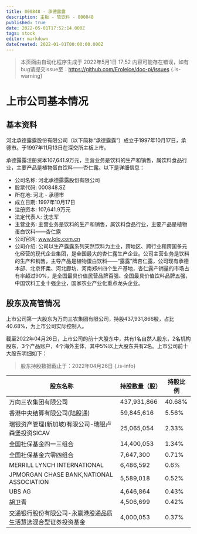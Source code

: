 ```yaml
---
title: 000848 - 承德露露
description: 主板 - 软饮料 - 000848
published: true
date: 2022-05-01T17:52:14.000Z
tags: stock
editor: markdown
dateCreated: 2022-01-01T00:00:00.000Z
---
```


> 本页面由自动化程序生成于 2022年5月1日 17:52
> 内容可能存在错误，如有bug请提交issue至：https://github.com/Eroleice/doc-pi/issues
{.is-warning}

# 上市公司基本情况

## 基本资料

河北承德露露股份有限公司（以下简称“承德露露”）成立于1997年10月17日，承德市。于1997年11月13日在深交所主板上市。

承德露露注册资本107,641.9万元，主营业务是饮料的生产和销售，属饮料食品行业，主要产品是植物蛋白饮料——杏仁露。以下是详细信息：

- 公司名称: 河北承德露露股份有限公司
- 股票代码: 000848.SZ
- 所在地: 河北 - 承德市
- 成立日期: 1997年10月17日
- 注册资本: 107,641.9万元
- 法定代表人: 沈志军
- 主营业务: 主营业务是饮料的生产和销售，属饮料食品行业，主要产品是植物蛋白饮料——杏仁露
- 公司官网: www.lolo.com.cn
- 公司介绍: 公司以生产露露系列天然饮料为主业，跨地区、跨行业和跨国多元化经营的现代企业集团，是全国最大的杏仁露生产企业。公司主营业务是饮料的生产和销售，主导产品是植物蛋白饮料――“露露”牌杏仁露，公司现有承德本部、北京怀柔、河北廊坊、河南郑州四个生产基地，杏仁露产销量的市场占有率超过90%，是全国最具价值民营品牌百强、全国最具价值饮料品牌五强，中国饮料工业十强企业，国家农业产业化重点龙头企业。


## 股东及高管情况

上市公司第一大股东为万向三农集团有限公司，持股437,931,866股，占比40.68%，为上市公司实际控制人。

截至2022年04月26日，上市公司的前十大股东中，共有1名自然人股东，2名机构股东，3个产品账户，4个海外主体，其中5%以上大股东共有2名。上市公司前十大股东明细如下：

> 股东持股数据截止于：2022年04月26日
{.is-info}

| 股东名称 | 持股数量（股） | 持股比例 |
| --- | --- | --- |
| 万向三农集团有限公司 | 437,931,866 | 40.68% |
| 香港中央结算有限公司(陆股通) | 59,845,616 | 5.56% |
| 瑞银资产管理(新加坡)有限公司-瑞银卢森堡投资SICAV | 25,065,054 | 2.33% |
| 全国社保基金四一三组合 | 14,400,053 | 1.34% |
| 全国社保基金六零四组合 | 7,647,300 | 0.71% |
| MERRILL LYNCH INTERNATIONAL | 6,486,592 | 0.6% |
| JPMORGAN CHASE BANK,NATIONAL ASSOCIATION | 5,589,018 | 0.52% |
| UBS AG | 4,646,864 | 0.43% |
| 胡卫青 | 4,506,699 | 0.42% |
| 交通银行股份有限公司-永赢港股通品质生活慧选混合型证券投资基金 | 4,000,053 | 0.37% |




